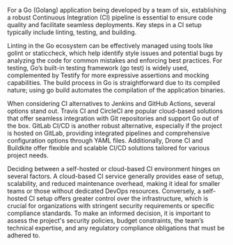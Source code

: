 For a Go (Golang) application being developed by a team of six, establishing a robust Continuous Integration (CI) pipeline is essential to ensure code quality and facilitate seamless deployments. Key steps in a CI setup typically include linting, testing, and building.

Linting in the Go ecosystem can be effectively managed using tools like golint or staticcheck, which help identify style issues and potential bugs by analyzing the code for common mistakes and enforcing best practices. For testing, Go’s built-in testing framework (go test) is widely used, complemented by Testify for more expressive assertions and mocking capabilities. The build process in Go is straightforward due to its compiled nature; using go build automates the compilation of the application binaries.

When considering CI alternatives to Jenkins and GitHub Actions, several options stand out. Travis CI and CircleCI are popular cloud-based solutions that offer seamless integration with Git repositories and support Go out of the box. GitLab CI/CD is another robust alternative, especially if the project is hosted on GitLab, providing integrated pipelines and comprehensive configuration options through YAML files. Additionally, Drone CI and Buildkite offer flexible and scalable CI/CD solutions tailored for various project needs.

Deciding between a self-hosted or cloud-based CI environment hinges on several factors. A cloud-based CI service generally provides ease of setup, scalability, and reduced maintenance overhead, making it ideal for smaller teams or those without dedicated DevOps resources. Conversely, a self-hosted CI setup offers greater control over the infrastructure, which is crucial for organizations with stringent security requirements or specific compliance standards. To make an informed decision, it is important to assess the project's security policies, budget constraints, the team’s technical expertise, and any regulatory compliance obligations that must be adhered to.